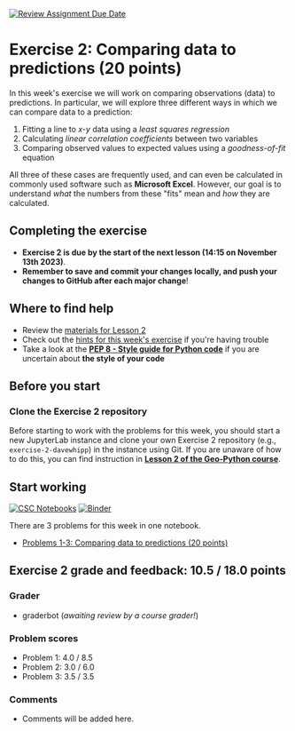 [![Review Assignment Due Date](https://classroom.github.com/assets/deadline-readme-button-24ddc0f5d75046c5622901739e7c5dd533143b0c8e959d652212380cedb1ea36.svg)](https://classroom.github.com/a/XW5JpwP_)
# Exercise 2: Comparing data to predictions (20 points)

In this week's exercise we will work on comparing observations (data) to predictions. In particular, we will explore three different ways in which we can compare data to a prediction:

1. Fitting a line to *x-y* data using a *least squares regression*
2. Calculating *linear correlation coefficients* between two variables
3. Comparing observed values to expected values using a *goodness-of-fit* equation

All three of these cases are frequently used, and can even be calculated in commonly used software such as **Microsoft Excel**. However, our goal is to understand *what* the numbers from these "fits" mean and *how* they are calculated.

## Completing the exercise

- **Exercise 2 is due by the start of the next lesson (14:15 on November 13th 2023)**.
- **Remember to save and commit your changes locally, and push your changes to GitHub after each major change**!

## Where to find help

- Review the [materials for Lesson 2](https://introqg-site.readthedocs.io/en/latest/lessons/L2/overview.html)
- Check out the [hints for this week's exercise](https://introqg-site.readthedocs.io/en/latest/lessons/L2/exercise-2.html#general-hints-for-exercise-2) if you're having trouble
- Take a look at the **[PEP 8 - Style guide for Python code](https://www.python.org/dev/peps/pep-0008/)** if you are uncertain about **the style of your code**

## Before you start

### Clone the Exercise 2 repository

Before starting to work with the problems for this week, you should start a new JupyterLab instance and clone your own Exercise 2 repository (e.g., `exercise-2-davewhipp`) in the instance using Git. If you are unaware of how to do this, you can find instruction in [**Lesson 2 of the Geo-Python course**](https://geo-python-site.readthedocs.io/en/latest/lessons/L2/git-basics.html#clone-a-repository-from-github).

## Start working

[![CSC Notebooks](https://img.shields.io/badge/launch-CSC%20notebook-blue.svg)](https://notebooks.csc.fi/)
[![Binder](https://mybinder.org/badge.svg)](https://mybinder.org/v2/gh/introqg/notebooks/master?urlpath=lab)

There are 3 problems for this week in one notebook.

- [Problems 1-3: Comparing data to predictions (20 points)](Exercise-2-problems-1-3.ipynb)
## Exercise 2 grade and feedback: 10.5 / 18.0 points
### Grader
- graderbot (*awaiting review by a course grader!*)
### Problem scores
- Problem 1: 4.0 / 8.5 
- Problem 2: 3.0 / 6.0 
- Problem 3: 3.5 / 3.5 
### Comments
- Comments will be added here.
